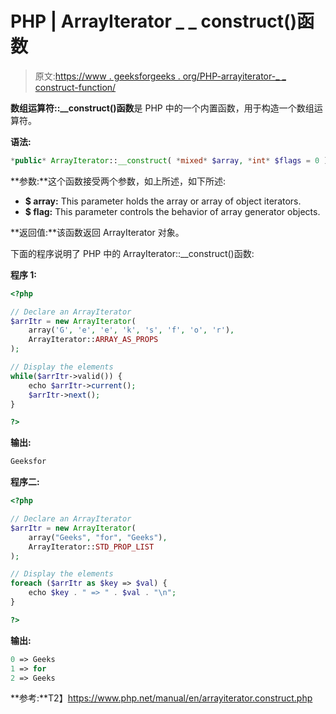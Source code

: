 # PHP | ArrayIterator _ _ construct()函数

> 原文:[https://www . geeksforgeeks . org/PHP-arrayiterator-_ _ construct-function/](https://www.geeksforgeeks.org/php-arrayiterator-__construct-function/)

**数组运算符::__construct()函数**是 PHP 中的一个内置函数，用于构造一个数组运算符。

**语法:**

```php
*public* ArrayIterator::__construct( *mixed* $array, *int* $flags = 0 )
```

**参数:**这个函数接受两个参数，如上所述，如下所述:

*   **$ array:** This parameter holds the array or array of object iterators.
*   **$ flag:** This parameter controls the behavior of array generator objects.

**返回值:**该函数返回 ArrayIterator 对象。

下面的程序说明了 PHP 中的 ArrayIterator::__construct()函数:

**程序 1:**

```php
<?php

// Declare an ArrayIterator
$arrItr = new ArrayIterator(
    array('G', 'e', 'e', 'k', 's', 'f', 'o', 'r'),
    ArrayIterator::ARRAY_AS_PROPS
);

// Display the elements
while($arrItr->valid()) {
    echo $arrItr->current();
    $arrItr->next();
}

?>
```

**输出:**

```php
Geeksfor

```

**程序二:**

```php
<?php

// Declare an ArrayIterator
$arrItr = new ArrayIterator(
    array("Geeks", "for", "Geeks"), 
    ArrayIterator::STD_PROP_LIST
);

// Display the elements
foreach ($arrItr as $key => $val) {
    echo $key . " => " . $val . "\n";
}

?>
```

**输出:**

```php
0 => Geeks
1 => for
2 => Geeks

```

**参考:**T2】https://www.php.net/manual/en/arrayiterator.construct.php